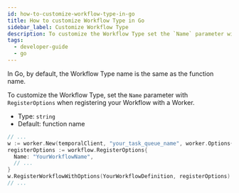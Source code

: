 ```yaml
---
id: how-to-customize-workflow-type-in-go
title: How to customize Workflow Type in Go
sidebar_label: Customize Workflow Type
description: To customize the Workflow Type set the `Name` parameter with `RegisterOptions` when registering your Workflow with a Worker.
tags:
  - developer-guide
  - go
---
```


In Go, by default, the Workflow Type name is the same as the function name.

To customize the Workflow Type, set the `Name` parameter with `RegisterOptions` when registering your Workflow with a Worker.

- Type: `string`
- Default: function name

```go
// ...
w := worker.New(temporalClient, "your_task_queue_name", worker.Options{})
registerOptions := workflow.RegisterOptions{
  Name: "YourWorkflowName",
  // ...
}
w.RegisterWorkflowWithOptions(YourWorkflowDefinition, registerOptions)
// ...
```
